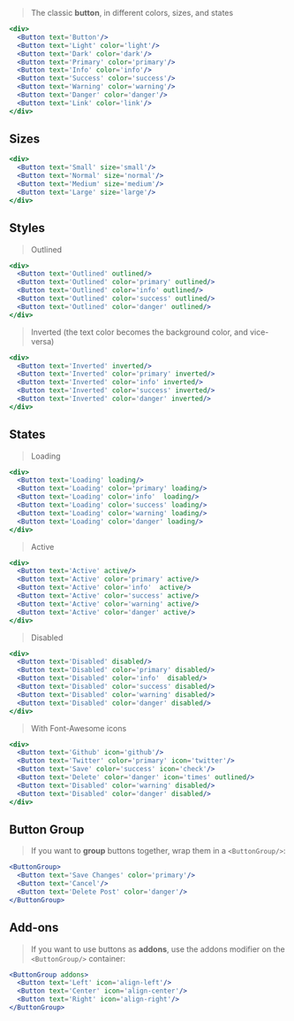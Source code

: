 > The classic **button**, in different colors, sizes, and states

```jsx
<div>
  <Button text='Button'/>
  <Button text='Light' color='light'/>
  <Button text='Dark' color='dark'/>
  <Button text='Primary' color='primary'/>
  <Button text='Info' color='info'/>
  <Button text='Success' color='success'/>
  <Button text='Warning' color='warning'/>
  <Button text='Danger' color='danger'/>
  <Button text='Link' color='link'/>
</div>
```

## Sizes

```jsx
<div>
  <Button text='Small' size='small'/>
  <Button text='Normal' size='normal'/>
  <Button text='Medium' size='medium'/>
  <Button text='Large' size='large'/>
</div>
```

## Styles

> Outlined

```jsx
<div>
  <Button text='Outlined' outlined/>
  <Button text='Outlined' color='primary' outlined/>
  <Button text='Outlined' color='info' outlined/>
  <Button text='Outlined' color='success' outlined/>
  <Button text='Outlined' color='danger' outlined/>
</div>
```

> Inverted (the text color becomes the background color, and vice-versa)

```jsx
<div>
  <Button text='Inverted' inverted/>
  <Button text='Inverted' color='primary' inverted/>
  <Button text='Inverted' color='info' inverted/>
  <Button text='Inverted' color='success' inverted/>
  <Button text='Inverted' color='danger' inverted/>
</div>
```

## States

> Loading

```jsx
<div>
  <Button text='Loading' loading/>
  <Button text='Loading' color='primary' loading/>
  <Button text='Loading' color='info'  loading/>
  <Button text='Loading' color='success' loading/>
  <Button text='Loading' color='warning' loading/>
  <Button text='Loading' color='danger' loading/>
</div>
```

> Active

```jsx
<div>
  <Button text='Active' active/>
  <Button text='Active' color='primary' active/>
  <Button text='Active' color='info'  active/>
  <Button text='Active' color='success' active/>
  <Button text='Active' color='warning' active/>
  <Button text='Active' color='danger' active/>
</div>
```

> Disabled

```jsx
<div>
  <Button text='Disabled' disabled/>
  <Button text='Disabled' color='primary' disabled/>
  <Button text='Disabled' color='info'  disabled/>
  <Button text='Disabled' color='success' disabled/>
  <Button text='Disabled' color='warning' disabled/>
  <Button text='Disabled' color='danger' disabled/>
</div>
```

> With Font-Awesome icons

```jsx
<div>
  <Button text='Github' icon='github'/>
  <Button text='Twitter' color='primary' icon='twitter'/>
  <Button text='Save' color='success' icon='check'/>
  <Button text='Delete' color='danger' icon='times' outlined/>
  <Button text='Disabled' color='warning' disabled/>
  <Button text='Disabled' color='danger' disabled/>
</div>
```

## Button Group
> If you want to **group** buttons together, wrap them in a `<ButtonGroup/>`:

```jsx
<ButtonGroup>
  <Button text='Save Changes' color='primary'/>
  <Button text='Cancel'/>
  <Button text='Delete Post' color='danger'/>
</ButtonGroup>
```

## Add-ons
> If you want to use buttons as **addons**, use the addons modifier on the `<ButtonGroup/>` container:

```jsx
<ButtonGroup addons>
  <Button text='Left' icon='align-left'/>
  <Button text='Center' icon='align-center'/>
  <Button text='Right' icon='align-right'/>
</ButtonGroup>
```


